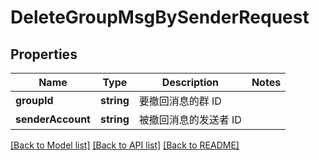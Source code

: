 # DeleteGroupMsgBySenderRequest

## Properties
Name | Type | Description | Notes
------------ | ------------- | ------------- | -------------
**groupId** | **string** | 要撤回消息的群 ID | 
**senderAccount** | **string** | 被撤回消息的发送者 ID | 

[[Back to Model list]](../README.md#documentation-for-models) [[Back to API list]](../README.md#documentation-for-api-endpoints) [[Back to README]](../README.md)


